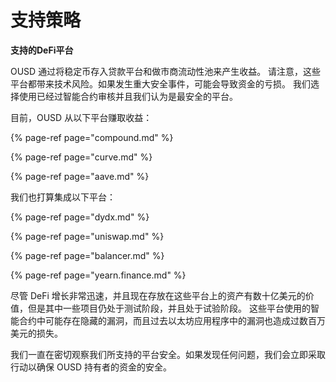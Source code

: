 # 支持策略

**支持的DeFi平台**

OUSD 通过将稳定币存入贷款平台和做市商流动性池来产生收益。 请注意，这些平台都带来技术风险。如果发生重大安全事件，可能会导致资金的亏损。 我们选择使用已经过智能合约审核并且我们认为是最安全的平台。

目前，OUSD 从以下平台赚取收益：

{% page-ref page="compound.md" %}

{% page-ref page="curve.md" %}

{% page-ref page="aave.md" %}

我们也打算集成以下平台：

{% page-ref page="dydx.md" %}

{% page-ref page="uniswap.md" %}

{% page-ref page="balancer.md" %}

{% page-ref page="yearn.finance.md" %}

尽管 DeFi 增长非常迅速，并且现在存放在这些平台上的资产有数十亿美元的价值，但是其中一些项目仍处于测试阶段，并且处于试验阶段。 这些平台使用的智能合约中可能存在隐藏的漏洞，而且过去以太坊应用程序中的漏洞也造成过数百万美元的损失。

我们一直在密切观察我们所支持的平台安全。如果发现任何问题，我们会立即采取行动以确保 OUSD 持有者的资金的安全。



